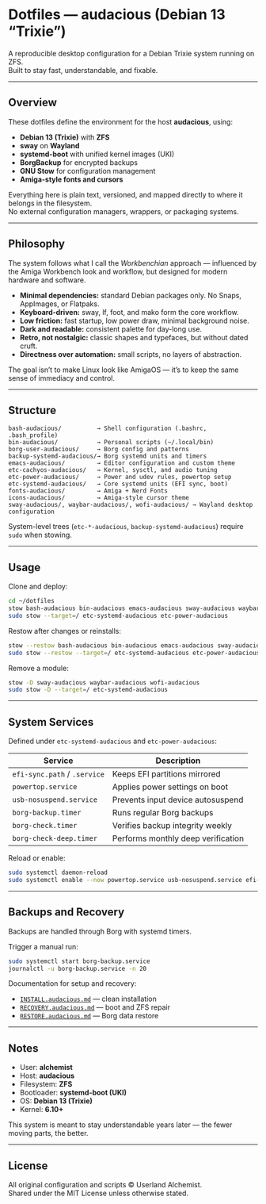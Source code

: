 # Dotfiles — audacious (Debian 13 “Trixie”)

A reproducible desktop configuration for a Debian Trixie system running on ZFS.  
Built to stay fast, understandable, and fixable.

---

## Overview

These dotfiles define the environment for the host **audacious**, using:

- **Debian 13 (Trixie)** with **ZFS**
- **sway** on **Wayland**
- **systemd-boot** with unified kernel images (UKI)
- **BorgBackup** for encrypted backups
- **GNU Stow** for configuration management
- **Amiga-style fonts and cursors**

Everything here is plain text, versioned, and mapped directly to where it belongs in the filesystem.  
No external configuration managers, wrappers, or packaging systems.

---

## Philosophy

The system follows what I call the *Workbenchian* approach — influenced by the Amiga Workbench look and workflow, but designed for modern hardware and software.

- **Minimal dependencies:** standard Debian packages only. No Snaps, AppImages, or Flatpaks.  
- **Keyboard-driven:** sway, lf, foot, and mako form the core workflow.  
- **Low friction:** fast startup, low power draw, minimal background noise.  
- **Dark and readable:** consistent palette for day-long use.  
- **Retro, not nostalgic:** classic shapes and typefaces, but without dated cruft.  
- **Directness over automation:** small scripts, no layers of abstraction.

The goal isn’t to make Linux look like AmigaOS — it’s to keep the same sense of immediacy and control.

---

## Structure

```
bash-audacious/          → Shell configuration (.bashrc, .bash_profile)
bin-audacious/           → Personal scripts (~/.local/bin)
borg-user-audacious/     → Borg config and patterns
backup-systemd-audacious/→ Borg systemd units and timers
emacs-audacious/         → Editor configuration and custom theme
etc-cachyos-audacious/   → Kernel, sysctl, and audio tuning
etc-power-audacious/     → Power and udev rules, powertop setup
etc-systemd-audacious/   → Core systemd units (EFI sync, boot)
fonts-audacious/         → Amiga + Nerd Fonts
icons-audacious/         → Amiga-style cursor theme
sway-audacious/, waybar-audacious/, wofi-audacious/ → Wayland desktop configuration
```

System-level trees (`etc-*-audacious`, `backup-systemd-audacious`) require `sudo` when stowing.

---

## Usage

Clone and deploy:

```bash
cd ~/dotfiles
stow bash-audacious bin-audacious emacs-audacious sway-audacious waybar-audacious wofi-audacious
sudo stow --target=/ etc-systemd-audacious etc-power-audacious
```

Restow after changes or reinstalls:

```bash
stow --restow bash-audacious bin-audacious emacs-audacious sway-audacious waybar-audacious wofi-audacious
sudo stow --restow --target=/ etc-systemd-audacious etc-power-audacious
```

Remove a module:

```bash
stow -D sway-audacious waybar-audacious wofi-audacious
sudo stow -D --target=/ etc-systemd-audacious
```

---

## System Services

Defined under `etc-systemd-audacious` and `etc-power-audacious`:

| Service | Description |
|----------|-------------|
| `efi-sync.path` / `.service` | Keeps EFI partitions mirrored |
| `powertop.service` | Applies power settings on boot |
| `usb-nosuspend.service` | Prevents input device autosuspend |
| `borg-backup.timer` | Runs regular Borg backups |
| `borg-check.timer` | Verifies backup integrity weekly |
| `borg-check-deep.timer` | Performs monthly deep verification |

Reload or enable:

```bash
sudo systemctl daemon-reload
sudo systemctl enable --now powertop.service usb-nosuspend.service efi-sync.path
```

---

## Backups and Recovery

Backups are handled through Borg with systemd timers.

Trigger a manual run:

```bash
sudo systemctl start borg-backup.service
journalctl -u borg-backup.service -n 20
```

Documentation for setup and recovery:

- [`INSTALL.audacious.md`](INSTALL.audacious.md) — clean installation  
- [`RECOVERY.audacious.md`](RECOVERY.audacious.md) — boot and ZFS repair  
- [`RESTORE.audacious.md`](RESTORE.audacious.md) — Borg data restore

---

## Notes

- User: **alchemist**  
- Host: **audacious**  
- Filesystem: **ZFS**  
- Bootloader: **systemd-boot (UKI)**  
- OS: **Debian 13 (Trixie)**  
- Kernel: **6.10+**

This system is meant to stay understandable years later — the fewer moving parts, the better.

---

## License

All original configuration and scripts © Userland Alchemist.  
Shared under the MIT License unless otherwise stated.

